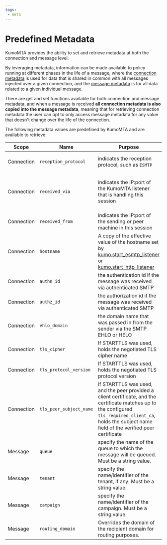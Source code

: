 ```yaml
---
tags:
 - meta
---
```


# Predefined Metadata

KumoMTA provides the ability to set and retrieve metadata at both the connection and message level.

By leveraging metadata, information can be made available to policy running at different phases in the life of a message, where the [connection metadata](./connectionmeta.md) is used for data that is shared in common with all messages injected over a given connection, and the [message metadata](./message/set_meta.md) is for all data related to a given individual message.

There are get and set functions available for both connection and message metadata, and when a message is received **all connection metadata is also copied into the message metadata**, meaning that for retrieving connection metadata the user can opt to only access message metadata for any value that doesn't change over the life of the connection.

The following metadata values are predefined by KumoMTA and are available to retrieve:

<style>
table tbody tr td:nth-of-type(2) {
  white-space: nowrap;
}
</style>

|Scope|Name|Purpose|Since|
|----|----|-------|-----|
|Connection|`reception_protocol`|indicates the reception protocol, such as `ESMTP`|{{since('2023.08.22-4d895015', inline=True)}}|
|Connection|`received_via`|indicates the IP:port of the KumoMTA listener that is handling this session|{{since('2023.08.22-4d895015', inline=True)}}.<br> For HTTP injections {{since('dev', inline=True)}}|
|Connection|`received_from`|indicates the IP:port of the sending or peer machine in this session|{{since('2023.08.22-4d895015', inline=True)}}|
|Connection|`hostname`|A copy of the effective value of the hostname set by [kumo.start_esmtp_listener](kumo/start_esmtp_listener/hostname.md) or [kumo.start_http_listener](kumo/start_http_listener/hostname.md)|{{since('2023.11.28-b5252a41', inline=True)}}.<br> For HTTP injections {{since('dev', inline=True)}}|
|Connection|`authn_id`|the authentication id if the message was received via authenticated SMTP||
|Connection|`authz_id`|the authorization id if the message was received via authenticated SMTP||
|Connection|`ehlo_domain`|the domain name that was passed in from the sender via the SMTP EHLO or HELO|{{since('2024.11.08-d383b033', inline=True)}}|
|Connection|`tls_cipher`|If STARTTLS was used, holds the negotiated TLS cipher name|{{since('dev', inline=True)}}|
|Connection|`tls_protocol_version`|If STARTTLS was used, holds the negotiated TLS protocol version|{{since('dev', inline=True)}}|
|Connection|`tls_peer_subject_name`|If STARTTLS was used, and the peer provided a client certificate, and the certificate matches up to the configured `tls_required_client_ca`, holds the subject name field of the verified peer certificate|{{since('dev', inline=True)}}|
|Message|`queue`|specify the name of the queue to which the message will be queued. Must be a string value.||
|Message|`tenant`|specify the name/identifier of the tenant, if any. Must be a string value.||
|Message|`campaign`|specify the name/identifier of the campaign. Must be a string value.||
|Message|`routing_domain`|Overrides the domain of the recipient domain for routing purposes.|{{since('2023.08.22-4d895015', inline=True)}}|
